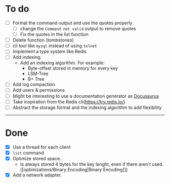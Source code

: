 # To do
- [ ] Format the command output and use the quotes properly
    - [ ] change the `Command not valid` output to remove quotes
    - [ ] Fix the quotes in the list function
- [ ] Delete function (tombstones)
- [ ] cli tool like `mysql` instead of using `telnet`
- [ ] Implement a type system like Redis
- [ ] Add indexing.
    - Add an indexing algorithm. For example:
        - Byte-offset stored in memory for every key
        - LSM-Tree
        - B+ Tree
- [ ] Add log compaction
- [ ] Add users & permissions
- [ ] Might be interesting to use a documentation generator as [Docusaurus](https://docusaurus.io/)
- [ ] Take inspiration from the Redis cli(https://try.redis.io/)
- [ ] Abstract the storage format and the indexing algorithm to add flexibility

---
# Done

- [X] Use a thread for each client
- [X] `list` command
- [X] Optimize stored space. 
    - Is always stored 4 bytes for the key lenght, even if there aren't used. [[optimizations/Binary Encoding|Binary Encoding]]]
- [X] Add a network adapter.
